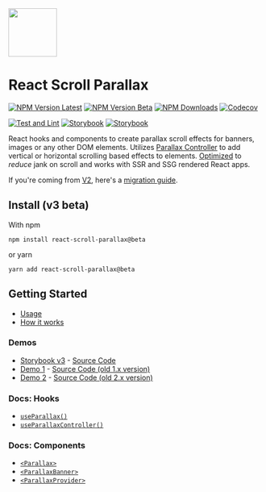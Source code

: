 <img src="https://react-scroll-parallax.v3.damnthat.tv/img/logo.png" style="width:96px;height:auto;">

# React Scroll Parallax

[![NPM Version Latest](https://img.shields.io/npm/v/react-scroll-parallax/latest)](https://www.npmjs.com/package/react-scroll-parallax)
[![NPM Version Beta](https://img.shields.io/npm/v/react-scroll-parallax/beta)](https://www.npmjs.com/package/react-scroll-parallax)
[![NPM Downloads](https://img.shields.io/npm/dm/react-scroll-parallax)](https://www.npmjs.com/package/react-scroll-parallax)
[![Codecov](https://codecov.io/gh/jscottsmith/react-scroll-parallax/branch/v3/graph/badge.svg)](https://codecov.io/gh/jscottsmith/react-scroll-parallax)

[![Test and Lint](https://github.com/jscottsmith/react-scroll-parallax/actions/workflows/main.yml/badge.svg)](https://github.com/jscottsmith/react-scroll-parallax/actions/workflows/main.yml)
[![Storybook](https://github.com/jscottsmith/react-scroll-parallax/actions/workflows/surge.yml/badge.svg)](https://github.com/jscottsmith/react-scroll-parallax/actions/workflows/surge.yml)
[![Storybook](https://github.com/jscottsmith/react-scroll-parallax/actions/workflows/coverage.yml/badge.svg)](https://github.com/jscottsmith/react-scroll-parallax/actions/workflows/coverage.yml)

React hooks and components to create parallax scroll effects for banners, images or any other DOM elements. Utilizes [Parallax Controller](https://parallax-controller.v1.damnthat.tv) to add vertical or horizontal scrolling based effects to elements. [Optimized](https://parallax-controller.v1.damnthat.tv/docs/performance) to _reduce_ jank on scroll and works with SSR and SSG rendered React apps.

If you're coming from [V2](https://github.com/jscottsmith/react-scroll-parallax/tree/v2.4.2), here's a [migration guide](https://react-scroll-parallax.v3.damnthat.tv/docs/migration-guides/v2-migration-guide).

## Install (v3 beta)

With npm

```
npm install react-scroll-parallax@beta
```

or yarn

```
yarn add react-scroll-parallax@beta
```

## Getting Started

- [Usage](https://react-scroll-parallax.v3.damnthat.tv/docs/usage/)
- [How it works](https://react-scroll-parallax.v3.damnthat.tv/docs/examples/how-it-works)

### Demos

- [Storybook v3](https://react-scroll-parallax-v3.surge.sh/) - [Source Code](https://github.com/jscottsmith/react-scroll-parallax/tree/v3/stories)
- [Demo 1](https://jscottsmith.github.io/react-scroll-parallax-examples/examples/parallax-example/) - [Source Code (old 1.x version)](https://github.com/jscottsmith/react-scroll-parallax-examples)
- [Demo 2](https://react-scroll-parallax.netlify.app/) - [Source Code (old 2.x version)](https://github.com/jscottsmith/react-parallax-site)

### Docs: Hooks

- [`useParallax()`](https://react-scroll-parallax.v3.damnthat.tv/docs/usage/hooks/use-parallax)
- [`useParallaxController()`](https://react-scroll-parallax.v3.damnthat.tv/docs/usage/hooks/use-parallax-controller)

### Docs: Components

- [`<Parallax>`](https://react-scroll-parallax.v3.damnthat.tv/docs/usage/components/parallax-component)
- [`<ParallaxBanner>`](https://react-scroll-parallax.v3.damnthat.tv/docs/usage/components/parallax-banner-component)
- [`<ParallaxProvider>`](https://react-scroll-parallax.v3.damnthat.tv/docs/usage/components/parallax-provider)
